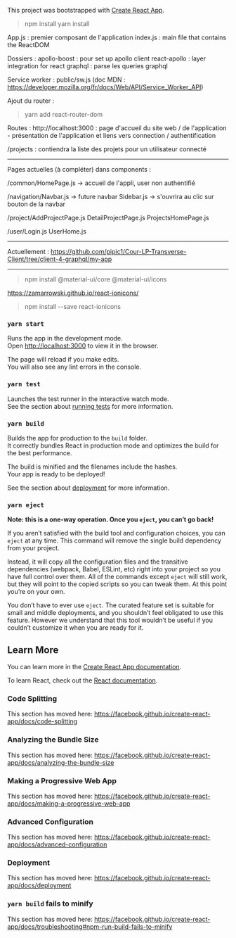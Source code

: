 This project was bootstrapped with [Create React App](https://github.com/facebook/create-react-app).

> npm install
    yarn install

App.js : premier composant de l'application
index.js : main file that contains the ReactDOM

Dossiers :
apollo-boost : pour set up apollo client
react-apollo : layer integration for react
graphql : parse les queries graphql


Service worker : 
    public/sw.js
    (doc MDN : https://developer.mozilla.org/fr/docs/Web/API/Service_Worker_API)


Ajout du router :
> yarn add react-router-dom

Routes :
http://localhost:3000 : page d'accueil du site web / de l'application - présentation de l'application et liens vers connection / authentification

/projects : contiendra la liste des projets pour un utilisateur connecté


- - -


Pages actuelles (à compléter) dans components :

/common/HomePage.js -> accueil de l'appli, user non authentifié

/navigation/Navbar.js -> future navbar
    Sidebar.js -> s'ouvrira au clic sur bouton de la navbar


/project/AddProjectPage.js
    DetailProjectPage.js
    ProjectsHomePage.js

/user/Login.js
    UserHome.js


- - -


Actuellement :
https://github.com/pipic1/Cour-LP-Transverse-Client/tree/client-4-graphql/my-app

- - -

> npm install @material-ui/core @material-ui/icons

https://zamarrowski.github.io/react-ionicons/
> npm install --save react-ionicons

### `yarn start`

Runs the app in the development mode.<br />
Open [http://localhost:3000](http://localhost:3000) to view it in the browser.

The page will reload if you make edits.<br />
You will also see any lint errors in the console.

### `yarn test`

Launches the test runner in the interactive watch mode.<br />
See the section about [running tests](https://facebook.github.io/create-react-app/docs/running-tests) for more information.

### `yarn build`

Builds the app for production to the `build` folder.<br />
It correctly bundles React in production mode and optimizes the build for the best performance.

The build is minified and the filenames include the hashes.<br />
Your app is ready to be deployed!

See the section about [deployment](https://facebook.github.io/create-react-app/docs/deployment) for more information.

### `yarn eject`

**Note: this is a one-way operation. Once you `eject`, you can’t go back!**

If you aren’t satisfied with the build tool and configuration choices, you can `eject` at any time. This command will remove the single build dependency from your project.

Instead, it will copy all the configuration files and the transitive dependencies (webpack, Babel, ESLint, etc) right into your project so you have full control over them. All of the commands except `eject` will still work, but they will point to the copied scripts so you can tweak them. At this point you’re on your own.

You don’t have to ever use `eject`. The curated feature set is suitable for small and middle deployments, and you shouldn’t feel obligated to use this feature. However we understand that this tool wouldn’t be useful if you couldn’t customize it when you are ready for it.

## Learn More

You can learn more in the [Create React App documentation](https://facebook.github.io/create-react-app/docs/getting-started).

To learn React, check out the [React documentation](https://reactjs.org/).

### Code Splitting

This section has moved here: https://facebook.github.io/create-react-app/docs/code-splitting

### Analyzing the Bundle Size

This section has moved here: https://facebook.github.io/create-react-app/docs/analyzing-the-bundle-size

### Making a Progressive Web App

This section has moved here: https://facebook.github.io/create-react-app/docs/making-a-progressive-web-app

### Advanced Configuration

This section has moved here: https://facebook.github.io/create-react-app/docs/advanced-configuration

### Deployment

This section has moved here: https://facebook.github.io/create-react-app/docs/deployment

### `yarn build` fails to minify

This section has moved here: https://facebook.github.io/create-react-app/docs/troubleshooting#npm-run-build-fails-to-minify
